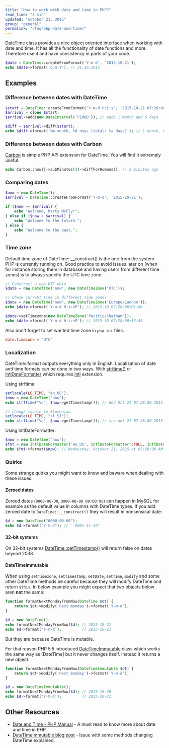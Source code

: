 ```yaml
---
title: "How to work with date and time in PHP?"
read_time: "3 min"
updated: "october 21, 2015"
group: "general"
permalink: "/faq/php-date-and-time/"
---
```


[DateTime](http://php.net/manual/en/class.datetime.php) class provides a nice object oriented interface when working with date and time. It has all the functionality of date functions and more. Therefore use it and have consistency in parts of your code.

```php
$date = DateTime::createFromFormat('Y-m-d', '2015-10-21');
echo $date->format('d.m.Y'); // 21.10.2015
```

## Examples

### Difference between dates with DateTime

```php
$start = DateTime::createFromFormat('Y-m-d H:i:s', '2015-10-21 07:28:00');
$arrival = clone $start;
$arrival->add(new DateInterval('P1M6D')); // adds 1 month and 6 days

$diff = $arrival->diff($start);
echo $diff->format('%m month, %d days (total: %a days)'); // 1 month, 6 days (total: 37 days)
```

### Difference between dates with Carbon

[Carbon](https://github.com/briannesbitt/Carbon) is simple PHP API extension for DateTime. You will find it extremely useful.

```php
echo Carbon::now()->subMinutes(2)->diffForHumans(); // 2 minutes ago
```

### Comparing dates

```php
$now = new DateTime();
$arrival = DateTime::createFromFormat('Y-m-d', '2015-10-21');

if ($now == $arrival) {
    echo "Welcome, Marty McFly!";
} else if ($now < $arrival) {
    echo "Welcome to the future.";
} else {
    echo "Welcome to the past.";
}
```

### Time zone

Default time zone of DateTime::__construct() is the one from the system PHP is currently running on. Good practice to avoid issues later on (when for instance storing them in database and having users from different time zones) is to always specify the UTC time zone:

```php
// Construct a new UTC date
$date = new DateTime('now', new DateTimeZone('UTC'));

// Check current time in different time zones
$date = new DateTime('now', new DateTimeZone('Europe/London'));
echo $date->format('Y-m-d H:i:sP'); // 2015-10 07:28:00+01:00

$date->setTimezone(new DateTimeZone('Pacific/Chatham'));
echo $date->format('Y-m-d H:i:sP'); // 2015-10 07:28:00+13:45
```

Also don't forget to set wanted time zone in `php.ini` files:

```ini
date.timezone = "UTC"
```

### Localization

DateTime::format outputs everything only in English. Localization of date and time formats can be done in two ways. With [strftime()](http://php.net/manual/en/function.strftime.php) or [IntlDateFormatter](http://php.net/manual/en/class.intldateformatter.php) which requires [intl](http://php.net/manual/en/book.intl.php) extension. 

Using strftime:

```php
setlocale(LC_TIME, "en_US");
$now = new DateTime('now');
echo strftime("%c", $now->getTimestamp()); // Wed Oct 21 07:28:00 2015

// change locale to Slovenian
setlocale(LC_TIME, "sl_SI");
echo strftime("%c", $now->getTimestamp()); // sre okt 21 07:28:00 2015 CEST
```

Using IntlDateFormatter:

```php
$now = new DateTime('now');
$fmt = new IntlDateFormatter('en_US', IntlDateFormatter::FULL, IntlDateFormatter::FULL, 'America/New_York', IntlDateFormatter::GREGORIAN);
echo $fmt->format($now); // Wednesday, October 21, 2015 at 07:28:00 AM Eastern Daylight Time
```

### Quirks

Some strange quirks you might want to know and beware when dealing with these issues:

#### Zeroed dates

Zeroed dates (`0000-00-00`, `0000-00-00 00:00:00`) can happen in MySQL for example as the default value in columns with DateTime types. If you add zeroed date to `DateTime::__construct()` they will result in nonsensical date:

```php
$d = new DateTime("0000-00-00");
echo $d->format("Y-m-d"); // "-0001-11-30"
```

#### 32-bit systems

On 32-bit systems [DateTime::getTimestamp()](http://php.net/manual/en/datetime.gettimestamp.php) will return false on dates beyond 2038.

#### DateTimeImmutable

When using `setTimezone`, `setTimestamp`, `setDate`, `setTime`, `modify` and some other DateTime methods be careful because they will modify DateTime and return `$this`. In below example you might expect that two objects below aren **not** the same:

```php
function formatNextMondayFromNow(DateTime $dt) {
    return $dt->modify('next monday')->format('Y-m-d');
}

$d = new DateTime();
echo formatNextMondayFromNow($d); // 2015-10-21
echo $d->format('Y-m-d');         // 2015-10-21
```

But they are because DateTime is mutable.

For that reason PHP 5.5 introduced [DateTimeImmutable](http://php.net/manual/en/class.datetimeimmutable.php) class which works the same way as [DateTime] but it
never changes itself. Instead it returns a new object.

```php
function formatNextMondayFromNow(DateTimeImmutable $dt) {
    return $dt->modify('next monday')->format('Y-m-d');
}

$d = new DateTimeImmutable();
echo formatNextMondayFromNow($d); // 2015-10-26
echo $d->format('Y-m-d');         // 2015-10-21
```

## Other Resources

* [Date and Time - PHP Manual](http://php.net/manual/en/book.datetime.php) - A must read to know more about date and time in PHP.
* [DateTimeImmutable blog post](http://derickrethans.nl/immutable-datetime.html) - Issue with some methods changing DateTime explained.
